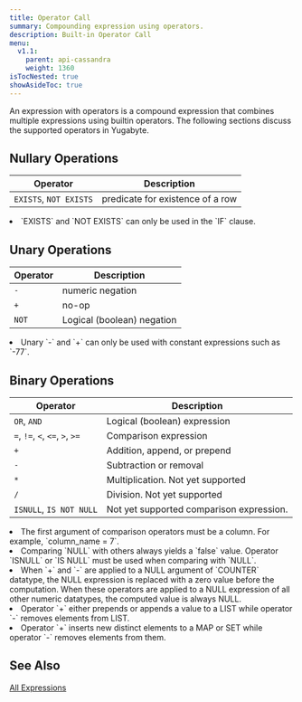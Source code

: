 ```yaml
---
title: Operator Call
summary: Compounding expression using operators.
description: Built-in Operator Call
menu:
  v1.1:
    parent: api-cassandra
    weight: 1360
isTocNested: true
showAsideToc: true
---
```


An expression with operators is a compound expression that combines multiple expressions using builtin operators. The following sections discuss the supported operators in Yugabyte.

## Nullary Operations

| Operator | Description |
|----------|-------------|
| `EXISTS`, `NOT EXISTS` | predicate for existence of a row |

<li> `EXISTS` and `NOT EXISTS` can only be used in the `IF` clause.

## Unary Operations

| Operator | Description |
|----------|-------------|
| `-` | numeric negation |
| `+` | no-op |
| `NOT` | Logical (boolean) negation |

<li> Unary `-` and `+` can only be used with constant expressions such as `-77`.

## Binary Operations

| Operator | Description |
|----------|-------------|
| `OR`, `AND`| Logical (boolean) expression |
| `=`, `!=`, `<`, `<=`, `>`, `>=` | Comparison expression |
| `+` | Addition, append, or prepend |
| `-` | Subtraction or removal |
| `*` | Multiplication. Not yet supported |
| `/` | Division. Not yet supported |
| `ISNULL`, `IS NOT NULL` | Not yet supported comparison expression. |

<li>The first argument of comparison operators must be a column. For example, `column_name = 7`.</li>
<li>Comparing `NULL` with others always yields a `false` value. Operator `ISNULL` or `IS NULL` must be used when comparing with `NULL`.</li>
<li>When `+` and `-` are applied to a NULL argument of `COUNTER` datatype, the NULL expression is replaced with a zero value before the computation. When these operators are applied to a NULL expression of all other numeric datatypes, the computed value is always NULL.</li>
<li>Operator `+` either prepends or appends a value to a LIST while operator `-` removes elements from LIST.</li>
<li>Operator `+` inserts new distinct elements to a MAP or SET while operator `-` removes elements from them.</li>

## See Also
[All Expressions](..#expressions)
